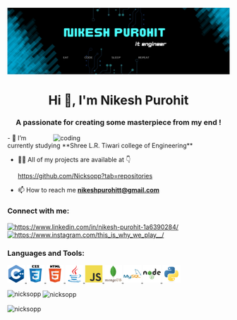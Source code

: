 ![logo](https://github.com/Nicksopp/Nicksopp/blob/main/Blue%20%26%20Black%20Modern%20Technology%20LinkedIn%20Banner.png)
<h1 align="center">Hi 👋, I'm Nikesh Purohit</h1>
<h3 align="center">A passionate for creating some masterpiece from my end !</h3>

<img align="right" alt="coding" width="400" src="https://i.makeagif.com/media/4-05-2022/FvBVst.gif">
- 🌱 I’m currently studying **Shree L.R. Tiwari college of Engineering**

- 👨‍💻 All of my projects are available at 👇

  https://github.com/Nicksopp?tab=repositories

- 📫 How to reach me **nikeshpurohitt@gmail.com**

<h3 align="left">Connect with me:</h3>
<p align="left">
<a href="https://linkedin.com/in/https://www.linkedin.com/in/nikesh-purohit-1a6390284/" target="blank"><img align="center" src="https://raw.githubusercontent.com/rahuldkjain/github-profile-readme-generator/master/src/images/icons/Social/linked-in-alt.svg" alt="https://www.linkedin.com/in/nikesh-purohit-1a6390284/" height="30" width="40" /></a>
<a href="https://instagram.com/https://www.instagram.com/this_is_why_we_play__/" target="blank"><img align="center" src="https://raw.githubusercontent.com/rahuldkjain/github-profile-readme-generator/master/src/images/icons/Social/instagram.svg" alt="https://www.instagram.com/this_is_why_we_play__/" height="30" width="40" /></a>
</p>

<h3 align="left">Languages and Tools:</h3>
<p align="left"> <a href="https://www.w3schools.com/cpp/" target="_blank" rel="noreferrer"> <img src="https://raw.githubusercontent.com/devicons/devicon/master/icons/cplusplus/cplusplus-original.svg" alt="cplusplus" width="40" height="40"/> </a> <a href="https://www.w3schools.com/css/" target="_blank" rel="noreferrer"> <img src="https://raw.githubusercontent.com/devicons/devicon/master/icons/css3/css3-original-wordmark.svg" alt="css3" width="40" height="40"/> </a> <a href="https://www.w3.org/html/" target="_blank" rel="noreferrer"> <img src="https://raw.githubusercontent.com/devicons/devicon/master/icons/html5/html5-original-wordmark.svg" alt="html5" width="40" height="40"/> </a> <a href="https://www.java.com" target="_blank" rel="noreferrer"> <img src="https://raw.githubusercontent.com/devicons/devicon/master/icons/java/java-original.svg" alt="java" width="40" height="40"/> </a> <a href="https://developer.mozilla.org/en-US/docs/Web/JavaScript" target="_blank" rel="noreferrer"> <img src="https://raw.githubusercontent.com/devicons/devicon/master/icons/javascript/javascript-original.svg" alt="javascript" width="40" height="40"/> </a> <a href="https://www.mongodb.com/" target="_blank" rel="noreferrer"> <img src="https://raw.githubusercontent.com/devicons/devicon/master/icons/mongodb/mongodb-original-wordmark.svg" alt="mongodb" width="40" height="40"/> </a> <a href="https://www.mysql.com/" target="_blank" rel="noreferrer"> <img src="https://raw.githubusercontent.com/devicons/devicon/master/icons/mysql/mysql-original-wordmark.svg" alt="mysql" width="40" height="40"/> </a> <a href="https://nodejs.org" target="_blank" rel="noreferrer"> <img src="https://raw.githubusercontent.com/devicons/devicon/master/icons/nodejs/nodejs-original-wordmark.svg" alt="nodejs" width="40" height="40"/> </a> <a href="https://www.python.org" target="_blank" rel="noreferrer"> <img src="https://raw.githubusercontent.com/devicons/devicon/master/icons/python/python-original.svg" alt="python" width="40" height="40"/> </a> </p>

<p><img align="left" src="https://github-readme-stats.vercel.app/api/top-langs?username=nicksopp&show_icons=true&locale=en&layout=compact" alt="nicksopp" /></p>

<p>&nbsp;<img align="center" src="https://github-readme-stats.vercel.app/api?username=nicksopp&show_icons=true&locale=en" alt="nicksopp" /></p>

<p><img align="center" src="https://github-readme-streak-stats.herokuapp.com/?user=nicksopp&" alt="nicksopp" /></p>
